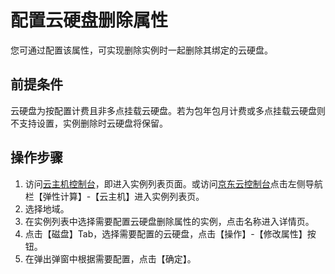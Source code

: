 # 配置云硬盘删除属性

您可通过配置该属性，可实现删除实例时一起删除其绑定的云硬盘。

## 前提条件

云硬盘为按配置计费且非多点挂载云硬盘。若为包年包月计费或多点挂载云硬盘则不支持设置，实例删除时云硬盘将保留。

## 操作步骤

1. 访问[云主机控制台](https://cns-console.jdcloud.com/host/compute/list)，即进入实例列表页面。或访问[京东云控制台](https://console.jdcloud.com)点击左侧导航栏【弹性计算】-【云主机】进入实例列表页。
2. 选择地域。
3. 在实例列表中选择需要配置云硬盘删除属性的实例，点击名称进入详情页。
4. 点击【磁盘】Tab，选择需要配置的云硬盘，点击【操作】-【修改属性】按钮。
5. 在弹出弹窗中根据需要配置，点击【确定】。



